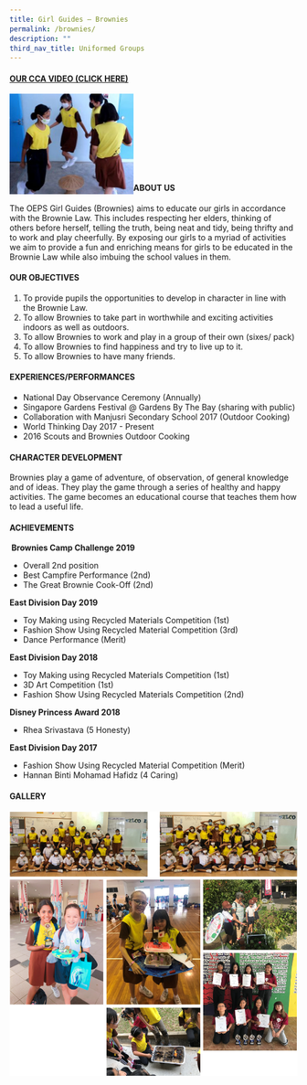 ```yaml
---
title: Girl Guides – Brownies
permalink: /brownies/
description: ""
third_nav_title: Uniformed Groups
---
```

<h4><strong><a title="Our CCA Video (Click here)" href="https://drive.google.com/file/d/1zxlOuJxkIsubhGn4vyUDnNuOv-POKWtY/view" target="_blank" rel="noopener">OUR CCA VIDEO (CLICK HERE)</a></strong></h4>
<a href="https://drive.google.com/file/d/1zxlOuJxkIsubhGn4vyUDnNuOv-POKWtY/view"><img style="width: 43%;" src="/images/gg1.jpg" align = "left" /></a><br><br><br><br><br><br><br><br>
<h4><strong>ABOUT US</strong></h4>
<p>The OEPS Girl Guides (Brownies) aims to educate our girls in accordance with the Brownie Law. This includes respecting her elders, thinking of others before herself, telling the truth, being neat and tidy, being thrifty and to work and play cheerfully. By exposing our girls to a myriad of activities we aim to provide a fun and enriching means for girls to be educated in the Brownie Law while also imbuing the school values in them.</p>
<h4><strong>OUR OBJECTIVES</strong></h4>
<ol>
<li>To provide pupils the opportunities to develop in character in line with the Brownie Law.</li>
<li>To allow Brownies to take part in worthwhile and exciting activities indoors as well as outdoors.</li>
<li>To allow Brownies to work and play in a group of their own (sixes/ pack)</li>
<li>To allow Brownies to find happiness and try to live up to it.</li>
<li>To allow Brownies to have many friends.</li>
</ol>
<div data-node="5db2b089628b0">
<div>
<h4><strong>EXPERIENCES/PERFORMANCES</strong></h4>
<ul>
<li aria-level="1">National Day Observance Ceremony (Annually)</li>
<li aria-level="1">Singapore Gardens Festival @ Gardens By The Bay (sharing with public)</li>
<li aria-level="1">Collaboration with Manjusri Secondary School 2017 (Outdoor Cooking)</li>
<li aria-level="1">World Thinking Day 2017 - Present</li>
<li aria-level="1">2016 Scouts and Brownies Outdoor Cooking</li>
</ul>
<h4><strong>CHARACTER DEVELOPMENT</strong></h4>
<p>Brownies play a game of adventure, of observation, of general knowledge and of ideas. They play the game through a series of healthy and happy activities. The game becomes an educational course that teaches them how to lead a useful life.</p>
<h4><strong>ACHIEVEMENTS</strong></h4>
<p><strong>&nbsp;Brownies Camp Challenge 2019</strong>&nbsp;</p>
<ul>
<li aria-level="1">Overall 2nd position</li>
<li aria-level="1">Best Campfire Performance (2nd)</li>
<li aria-level="1">The Great Brownie Cook-Off (2nd)</li>
</ul>
<p><strong>East Division Day 2019</strong></p>
<ul>
<li aria-level="1">Toy Making using Recycled Materials Competition (1st)</li>
<li aria-level="1">Fashion Show Using Recycled Material Competition (3rd)</li>
<li aria-level="1">Dance Performance (Merit)</li>
</ul>
<p><strong>East Division Day 2018</strong></p>
<ul>
<li aria-level="1">Toy Making using Recycled Materials Competition (1st)</li>
<li aria-level="1">3D Art Competition (1st)</li>
<li aria-level="1">Fashion Show Using Recycled Materials Competition (2nd)</li>
</ul>
<p><strong>Disney Princess Award 2018&nbsp;</strong></p>
<ul>
<li aria-level="1">Rhea Srivastava (5 Honesty)</li>
</ul>
<p><strong>East Division Day 2017</strong></p>
<ul>
<li aria-level="1">Fashion Show Using Recycled Material Competition (Merit)</li>
<li aria-level="1">Hannan Binti Mohamad Hafidz (4 Caring)</li>
</ul>
<h4><strong>GALLERY</strong></h4>
	<img src="/images/gg2.png"><br>
	<img src="/images/gg3.png">